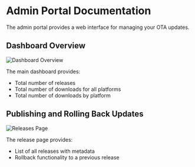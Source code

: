 # Admin Portal Documentation

The admin portal provides a web interface for managing your OTA updates.

## Dashboard Overview

![Dashboard Overview](./images/dashboard-page.png)

The main dashboard provides:

- Total number of releases
- Total number of downloads for all platforms
- Total number of downloads by platform

## Publishing and Rolling Back Updates

![Releases Page](./images/releases-page.png)

The release page provides:

- List of all releases with metadata
- Rollback functionality to a previous release
